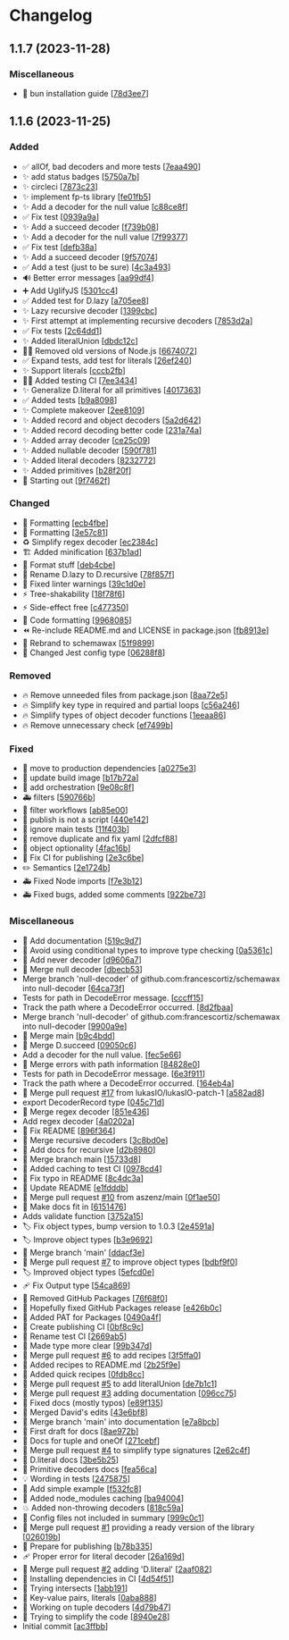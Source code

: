 # Changelog

<a name="1.1.7"></a>
## 1.1.7 (2023-11-28)

### Miscellaneous

- 📝 bun installation guide [[78d3ee7](https://github.com/maxa-ondrej/fp-ts-schema/commit/78d3ee7f328ab11e32fa0a57e695f80f4ee8e27b)]


<a name="1.1.6"></a>
## 1.1.6 (2023-11-25)

### Added

- ✅ allOf, bad decoders and more tests [[7eaa490](https://github.com/maxa-ondrej/fp-ts-schema/commit/7eaa490bec5b2beff7755e8b0dfaa319ee715b8f)]
- ✨ add status badges [[5750a7b](https://github.com/maxa-ondrej/fp-ts-schema/commit/5750a7b9c4765e7d6859591b47bae30b715c1ebf)]
- ✨ circleci [[7873c23](https://github.com/maxa-ondrej/fp-ts-schema/commit/7873c2395acc68bab1399a7772f502e66b251093)]
- ✨ implement fp-ts library [[fe01fb5](https://github.com/maxa-ondrej/fp-ts-schema/commit/fe01fb5b8225f06f018dd0b9f976aeddfa020b4d)]
- ✨ Add a decoder for the null value [[c88ce8f](https://github.com/maxa-ondrej/fp-ts-schema/commit/c88ce8f80c10cb10ee8385136f9a2d9527a18d0f)]
- ✅ Fix test [[0939a9a](https://github.com/maxa-ondrej/fp-ts-schema/commit/0939a9aa7b9d1362f3ef6183616ab6b1651071c3)]
- ✨ Add a succeed decoder [[f739b08](https://github.com/maxa-ondrej/fp-ts-schema/commit/f739b08ff7ced755c2fe6f42703d12b3b024b106)]
- ✨ Add a decoder for the null value [[7f99377](https://github.com/maxa-ondrej/fp-ts-schema/commit/7f993777a224e9cf039c306d8cdede943f78a8da)]
- ✅ Fix test [[defb38a](https://github.com/maxa-ondrej/fp-ts-schema/commit/defb38a187f7966a974b37a1d47da2cbf2172d4a)]
- ✨ Add a succeed decoder [[9f57074](https://github.com/maxa-ondrej/fp-ts-schema/commit/9f57074f32c8713b1b83cb9ae7d1cffc76c0750e)]
- ✅ Add a test (just to be sure) [[4c3a493](https://github.com/maxa-ondrej/fp-ts-schema/commit/4c3a493d9216b32ffef62ac40f501be13911ca15)]
- 🔊 Better error messages [[aa99df4](https://github.com/maxa-ondrej/fp-ts-schema/commit/aa99df49cb9337bd504f8eb7e0118fd4ac10f4ab)]
- ➕ Add UglifyJS [[5301cc4](https://github.com/maxa-ondrej/fp-ts-schema/commit/5301cc442e35f656ffba4ed3c58c3816f4627e83)]
- ✅ Added test for D.lazy [[a705ee8](https://github.com/maxa-ondrej/fp-ts-schema/commit/a705ee8fbffee1e7b4f57e09f12fe660fa19796c)]
- ✨ Lazy recursive decoder [[1399cbc](https://github.com/maxa-ondrej/fp-ts-schema/commit/1399cbcd178e573b03af63a3bc767ce40606c406)]
- ✨ First attempt at implementing recursive decoders [[7853d2a](https://github.com/maxa-ondrej/fp-ts-schema/commit/7853d2ac03258320816e2cc9316ba2d71c7b4090)]
- ✅ Fix tests [[2c64dd1](https://github.com/maxa-ondrej/fp-ts-schema/commit/2c64dd16d594eab6ae4874c12c217d86cc7d01c9)]
- ✨ Added literalUnion [[dbdc12c](https://github.com/maxa-ondrej/fp-ts-schema/commit/dbdc12cd32db24998a3ca1d503ae5199dd555761)]
- 👷‍♂️ Removed old versions of Node.js [[6674072](https://github.com/maxa-ondrej/fp-ts-schema/commit/6674072b9893f35b5195c20f85e0062f87eafff1)]
- ✅ Expand tests, add test for literals [[26ef240](https://github.com/maxa-ondrej/fp-ts-schema/commit/26ef240c0231076bc108e7ec0eccb68230dbb9be)]
- ✨ Support literals [[cccb2fb](https://github.com/maxa-ondrej/fp-ts-schema/commit/cccb2fb37ef44eb7e2f2d5f23a74f4e0bd498641)]
- 👷‍♂️ Added testing CI [[7ee3434](https://github.com/maxa-ondrej/fp-ts-schema/commit/7ee34345338eaf11bb58300e3b6ae9603406ced3)]
- ✨ Generalize D.literal for all primitives [[4017363](https://github.com/maxa-ondrej/fp-ts-schema/commit/4017363fb3cb620fa748b7892c2756af0b7f0b4a)]
- ✅ Added tests [[b9a8098](https://github.com/maxa-ondrej/fp-ts-schema/commit/b9a809880351c1549c91b463d5ec18470a4b0272)]
- ✨ Complete makeover [[2ee8109](https://github.com/maxa-ondrej/fp-ts-schema/commit/2ee81093b45b4d2016f9687db7cfea1af8294ffc)]
- ✨ Added record and object decoders [[5a2d642](https://github.com/maxa-ondrej/fp-ts-schema/commit/5a2d642635f3e316e235c9d7b3a5628421593558)]
- ✨ Added record decoding better code [[231a74a](https://github.com/maxa-ondrej/fp-ts-schema/commit/231a74abf422cc7c072c3794434d61317f2b92ab)]
- ✨ Added array decoder [[ce25c09](https://github.com/maxa-ondrej/fp-ts-schema/commit/ce25c0908b67abdf9dc76db36d2ec3d22c5610ec)]
- ✨ Added nullable decoder [[590f781](https://github.com/maxa-ondrej/fp-ts-schema/commit/590f7817f7d37e58f0cbb140a5f8908c68ca349a)]
- ✨ Added literal decoders [[8232772](https://github.com/maxa-ondrej/fp-ts-schema/commit/8232772fef6e047dad8ba004567e3fb0984497e1)]
- ✨ Added primitives [[b28f20f](https://github.com/maxa-ondrej/fp-ts-schema/commit/b28f20f7cd480b8774a4a3e730c44da14dcd9d6d)]
- 🎉 Starting out [[9f7462f](https://github.com/maxa-ondrej/fp-ts-schema/commit/9f7462f778fdfc6c9f22281a2706ea73b2686285)]

### Changed

- 🎨 Formatting [[ecb4fbe](https://github.com/maxa-ondrej/fp-ts-schema/commit/ecb4fbe9c6303c88d310e905a329f5e7d6e45944)]
- 🎨 Formatting [[3e57c81](https://github.com/maxa-ondrej/fp-ts-schema/commit/3e57c811e8d51161d2a2345f676f6318430d3c9b)]
- ♻️ Simplify regex decoder [[ec2384c](https://github.com/maxa-ondrej/fp-ts-schema/commit/ec2384cc49b04b70b8523367a771135bd3a96b09)]
- 🏗️ Added minification [[637b1ad](https://github.com/maxa-ondrej/fp-ts-schema/commit/637b1ad52099d48ff7f685bdadacd8880483551b)]
- 🎨 Format stuff [[deb4cbe](https://github.com/maxa-ondrej/fp-ts-schema/commit/deb4cbe40d58eb3ae84c0f95265ad0e8b6530d03)]
- 🚚 Rename D.lazy to D.recursive [[78f857f](https://github.com/maxa-ondrej/fp-ts-schema/commit/78f857fec134b1c4ff5555507f7ace65c595db86)]
- 🚨 Fixed linter warnings [[39c1d0e](https://github.com/maxa-ondrej/fp-ts-schema/commit/39c1d0e9199e1400ddc11bf5cd293906ad53a17d)]
- ⚡ Tree-shakability [[18f78f6](https://github.com/maxa-ondrej/fp-ts-schema/commit/18f78f6907f760ab86550be7520bb1960bc5cd44)]
- ⚡ Side-effect free [[c477350](https://github.com/maxa-ondrej/fp-ts-schema/commit/c477350b728f35f825df93dcf05b7ebd6f50c654)]
- 🎨 Code formatting [[9968085](https://github.com/maxa-ondrej/fp-ts-schema/commit/99680856444858618d7ac51374cce320a16a6a58)]
- ⏪ Re-include README.md and LICENSE in package.json [[fb8913e](https://github.com/maxa-ondrej/fp-ts-schema/commit/fb8913e3c7c7d9d22b441df9cce7ec4f4a497a4f)]
- 🚚 Rebrand to schemawax [[51f9899](https://github.com/maxa-ondrej/fp-ts-schema/commit/51f9899e22dd3356ae8d76061b4c38b0cca2ee9c)]
- 🔧 Changed Jest config type [[06288f8](https://github.com/maxa-ondrej/fp-ts-schema/commit/06288f80565a7eec76d3558fa7f9b502b23f58e7)]

### Removed

- 🔥 Remove unneeded files from package.json [[8aa72e5](https://github.com/maxa-ondrej/fp-ts-schema/commit/8aa72e588ba677003d111c3611a9b1cc43e6cd43)]
- 🔥 Simplify key type in required and partial loops [[c56a246](https://github.com/maxa-ondrej/fp-ts-schema/commit/c56a246d52813d5c5ef104286eb9144f7c2b731d)]
- 🔥 Simplify types of object decoder functions [[1eeaa86](https://github.com/maxa-ondrej/fp-ts-schema/commit/1eeaa8627ce6539f63bead07cf8e76420bfea93e)]
- 🔥 Remove unnecessary check [[ef7499b](https://github.com/maxa-ondrej/fp-ts-schema/commit/ef7499b96547053239080a86ddce8a8b3ec9e38e)]

### Fixed

- 🐛 move to production dependencies [[a0275e3](https://github.com/maxa-ondrej/fp-ts-schema/commit/a0275e3700fda8221ad857b8087a7ec88f18c75a)]
- 🐛 update build image [[b17b72a](https://github.com/maxa-ondrej/fp-ts-schema/commit/b17b72a9eff7f0a2449767c4b9a306fe95f441c3)]
- 🐛 add orchestration [[9e08c8f](https://github.com/maxa-ondrej/fp-ts-schema/commit/9e08c8f2888fe23120629d1d3570a52297965298)]
- 🚑 filters [[590766b](https://github.com/maxa-ondrej/fp-ts-schema/commit/590766bc57b1fbfeb8256301fb41e642bc95f4fc)]
- 🐛 filter workflows [[ab85e00](https://github.com/maxa-ondrej/fp-ts-schema/commit/ab85e004f42f4a8030ec035ab17aa50a0ce6d77d)]
- 🐛 publish is not a script [[440e142](https://github.com/maxa-ondrej/fp-ts-schema/commit/440e1422f899d07ce23bb69c4fd73095eedadcc8)]
- 🐛 ignore main tests [[11f403b](https://github.com/maxa-ondrej/fp-ts-schema/commit/11f403bbdbe89eb10233fba6854756f9a26e35ea)]
- 🐛 remove duplicate and fix yaml [[2dfcf88](https://github.com/maxa-ondrej/fp-ts-schema/commit/2dfcf886143b8697c2d5c7b3949700ec4a965986)]
- 🐛 object optionality [[4fac16b](https://github.com/maxa-ondrej/fp-ts-schema/commit/4fac16b5041a8cff8a78509614cbb9fe732f3dea)]
- 💚 Fix CI for publishing [[2e3c6be](https://github.com/maxa-ondrej/fp-ts-schema/commit/2e3c6be6971ea78a6210d03a8df5fa5b4fb52619)]
- ✏️ Semantics [[2e1724b](https://github.com/maxa-ondrej/fp-ts-schema/commit/2e1724b5f9a81c6892e4d38d127cfea83b1afa83)]
- 🚑 Fixed Node imports [[f7e3b12](https://github.com/maxa-ondrej/fp-ts-schema/commit/f7e3b1241bd07f89f5233d17359fd421784269c8)]
- 🚑 Fixed bugs, added some comments [[922be73](https://github.com/maxa-ondrej/fp-ts-schema/commit/922be73f7fee06a11a182ba9d1f6e2ad95d4c714)]

### Miscellaneous

- 📝 Add documentation [[519c9d7](https://github.com/maxa-ondrej/fp-ts-schema/commit/519c9d79b7fb842b3dd06c3f8607789da6560429)]
- 🔀 Avoid using conditional types to improve type checking [[0a5361c](https://github.com/maxa-ondrej/fp-ts-schema/commit/0a5361ce209b21f4243bd3af4c1b5c4ec07c7c2d)]
- 🔀 Add never decoder [[d9606a7](https://github.com/maxa-ondrej/fp-ts-schema/commit/d9606a7111c34c7b2313e621850de19761f9c6c9)]
- 🔀 Merge null decoder [[dbecb53](https://github.com/maxa-ondrej/fp-ts-schema/commit/dbecb5346f47697db8f305f8ccd4e37649fa4576)]
-  Merge branch &#x27;null-decoder&#x27; of github.com:francescortiz/schemawax into null-decoder [[64ca73f](https://github.com/maxa-ondrej/fp-ts-schema/commit/64ca73fbc820c08178c5e2e752a115004bade6ab)]
-  Tests for path in DecodeError message. [[cccff15](https://github.com/maxa-ondrej/fp-ts-schema/commit/cccff156d18675278ff253b2611b7257cec1d672)]
-  Track the path where a DecodeError occurred. [[8d2fbaa](https://github.com/maxa-ondrej/fp-ts-schema/commit/8d2fbaac02eb2821dcb8e738029b7d4a127eb683)]
-  Merge branch &#x27;null-decoder&#x27; of github.com:francescortiz/schemawax into null-decoder [[9900a9e](https://github.com/maxa-ondrej/fp-ts-schema/commit/9900a9e6ec2a9f1fac52044e27c23041d1c5dc98)]
- 🔀 Merge main [[b9c4bdd](https://github.com/maxa-ondrej/fp-ts-schema/commit/b9c4bdd81ed82f6711c6f9067404b15250544609)]
- 🔀 Merge D.succeed [[09050c6](https://github.com/maxa-ondrej/fp-ts-schema/commit/09050c6a82b5e0bfe8c370622bb46e2fa83e551c)]
-  Add a decoder for the null value. [[fec5e66](https://github.com/maxa-ondrej/fp-ts-schema/commit/fec5e66007f07beba090fdd6e77a674d722e47b1)]
- 🔀 Merge errors with path information [[84828e0](https://github.com/maxa-ondrej/fp-ts-schema/commit/84828e0ffeb269bdd15b7cc7b15d2f4cf146a463)]
-  Tests for path in DecodeError message. [[6e3f911](https://github.com/maxa-ondrej/fp-ts-schema/commit/6e3f911a686be22989f3314136ba36b92bcc6a23)]
-  Track the path where a DecodeError occurred. [[164eb4a](https://github.com/maxa-ondrej/fp-ts-schema/commit/164eb4a4a718b65eba99a8a6f6cf780426494562)]
- 🔀 Merge pull request [#17](https://github.com/maxa-ondrej/fp-ts-schema/issues/17) from lukasIO/lukasIO-patch-1 [[a582ad8](https://github.com/maxa-ondrej/fp-ts-schema/commit/a582ad8703591a0b385c6a6631183d5ae2fb5b2b)]
-  export DecoderRecord type [[045c71d](https://github.com/maxa-ondrej/fp-ts-schema/commit/045c71d38ea8eb20c01ca79e9d145f0518412635)]
- 🔀 Merge regex decoder [[851e436](https://github.com/maxa-ondrej/fp-ts-schema/commit/851e4365fbdd9b1d8c1313cdeec45c88ef6437dd)]
-  Add regex decoder [[4a0202a](https://github.com/maxa-ondrej/fp-ts-schema/commit/4a0202a4d238bfbc34a7324c93ac2e276f020adb)]
- 📝 Fix README [[896f364](https://github.com/maxa-ondrej/fp-ts-schema/commit/896f3646195cf5807784aa9c15b64cd75a034945)]
- 🔀 Merge recursive decoders [[3c8bd0e](https://github.com/maxa-ondrej/fp-ts-schema/commit/3c8bd0ea996889204ef239bb9d2378e89acd79f5)]
- 📝 Add docs for recursive [[d2b8980](https://github.com/maxa-ondrej/fp-ts-schema/commit/d2b8980df0e9aca21288d2a15b35256cbcdb6039)]
- 🔀 Merge branch main [[15733d8](https://github.com/maxa-ondrej/fp-ts-schema/commit/15733d82313b0aec1dcff871bd2533e9b38306db)]
-  👷 Added caching to test CI [[0978cd4](https://github.com/maxa-ondrej/fp-ts-schema/commit/0978cd47fefbf588b138e500d3f026339b6b2b7a)]
- 📝 Fix typo in README [[8c4dc3a](https://github.com/maxa-ondrej/fp-ts-schema/commit/8c4dc3a0675aaecbdbeb5faba59b3e4cdc7672ac)]
- 📝 Update README [[e1fdddb](https://github.com/maxa-ondrej/fp-ts-schema/commit/e1fdddb737954226f1a297c1bd764bcd57032561)]
- 🔀 Merge pull request [#10](https://github.com/maxa-ondrej/fp-ts-schema/issues/10) from aszenz/main [[0f1ae50](https://github.com/maxa-ondrej/fp-ts-schema/commit/0f1ae5092b72aa05c3e1262582c488ba71f22130)]
- 📝 Make docs fit in [[6151476](https://github.com/maxa-ondrej/fp-ts-schema/commit/6151476c04ce940dbe51263fbe4340dbe8202338)]
-  Adds validate function [[3752a15](https://github.com/maxa-ondrej/fp-ts-schema/commit/3752a156ecccd271c723688fe208cd9e549f1f65)]
- 🏷️ Fix object types, bump version to 1.0.3 [[2e4591a](https://github.com/maxa-ondrej/fp-ts-schema/commit/2e4591a17b9ac2c9867a36bbe927b81807ea7845)]
- 🏷️ Improve object types [[b3e9692](https://github.com/maxa-ondrej/fp-ts-schema/commit/b3e96924e3f3f69ac9329fac8e74cf717c33f962)]
- 🔀 Merge branch &#x27;main&#x27; [[ddacf3e](https://github.com/maxa-ondrej/fp-ts-schema/commit/ddacf3e519c8bef5b50f4e0ebd957fe064c28868)]
- 🔀 Merge pull request [#7](https://github.com/maxa-ondrej/fp-ts-schema/issues/7) to improve object types [[bdbf9f0](https://github.com/maxa-ondrej/fp-ts-schema/commit/bdbf9f0bec7a5cf2fe4750497927aeaf896d190e)]
- 🏷️ Improved object types [[5efcd0e](https://github.com/maxa-ondrej/fp-ts-schema/commit/5efcd0e0fceae2aac74a63486431473dbebb6905)]
- 🩹 Fix Output type [[54ca869](https://github.com/maxa-ondrej/fp-ts-schema/commit/54ca869ee0441983ea21d23b1a33e484b62542b3)]
-  👷 Removed GitHub Packages [[76f68f0](https://github.com/maxa-ondrej/fp-ts-schema/commit/76f68f0c7810f945b98bd027fd24ae3f2278cada)]
-  👷 Hopefully fixed GitHub Packages release [[e426b0c](https://github.com/maxa-ondrej/fp-ts-schema/commit/e426b0c8877fb503b1b79977dd3ba54ea2d71cdf)]
-  👷 Added PAT for Packages [[0490a4f](https://github.com/maxa-ondrej/fp-ts-schema/commit/0490a4f671373f09cb1128e1f887c778e054b1b8)]
-  👷 Create publishing CI [[0bf8c9c](https://github.com/maxa-ondrej/fp-ts-schema/commit/0bf8c9c56a73c060d1e603b569ea0eac51a229cf)]
-  👷 Rename test CI [[2669ab5](https://github.com/maxa-ondrej/fp-ts-schema/commit/2669ab599c2b1bf0782f3766c19a0799c613dd7d)]
- 📝 Made type more clear [[99b347d](https://github.com/maxa-ondrej/fp-ts-schema/commit/99b347d8514624b7746ba5caa455a0c0346d28d2)]
- 🔀 Merge pull request [#6](https://github.com/maxa-ondrej/fp-ts-schema/issues/6) to add recipes [[3f5ffa0](https://github.com/maxa-ondrej/fp-ts-schema/commit/3f5ffa0838fcc7bfc815cdece556018e317ae006)]
- 📝 Added recipes to README.md [[2b25f9e](https://github.com/maxa-ondrej/fp-ts-schema/commit/2b25f9e18d0f649b0c6f6075f89861aef91d7379)]
- 📝 Added quick recipes [[0fdb8cc](https://github.com/maxa-ondrej/fp-ts-schema/commit/0fdb8cc1a3707d68ef277f61a10ec9fb27da8a41)]
- 🔀 Merge pull request [#5](https://github.com/maxa-ondrej/fp-ts-schema/issues/5) to add literalUnion [[de7b1c1](https://github.com/maxa-ondrej/fp-ts-schema/commit/de7b1c1a41aa28ae505ad2231ecced0667302426)]
- 🔀 Merge pull request [#3](https://github.com/maxa-ondrej/fp-ts-schema/issues/3) adding documentation [[096cc75](https://github.com/maxa-ondrej/fp-ts-schema/commit/096cc75a3dc5fd142a47a1dcbbd1cc4e881e6e7b)]
- 📝 Fixed docs (mostly typos) [[e89f135](https://github.com/maxa-ondrej/fp-ts-schema/commit/e89f135d67fd495065410b8178fc7a7cb4f349f9)]
- 🔀 Merged David&#x27;s edits [[43e6bf8](https://github.com/maxa-ondrej/fp-ts-schema/commit/43e6bf8c8b6781e6b51050d84324d2082dfdf023)]
- 🔀 Merge branch &#x27;main&#x27; into documentation [[e7a8bcb](https://github.com/maxa-ondrej/fp-ts-schema/commit/e7a8bcb0078969136db6ff03276a4406773a2df4)]
- 📝 First draft for docs [[8ae972b](https://github.com/maxa-ondrej/fp-ts-schema/commit/8ae972b34d85b3d19cce9a148ae2a987e678efe1)]
- 📝 Docs for tuple and oneOf [[271cebf](https://github.com/maxa-ondrej/fp-ts-schema/commit/271cebfd4136990663032cbe685c5e6d5c892b9b)]
- 🔀 Merge pull request [#4](https://github.com/maxa-ondrej/fp-ts-schema/issues/4) to simplify type signatures [[2e62c4f](https://github.com/maxa-ondrej/fp-ts-schema/commit/2e62c4fb61e0672b98e7a4df034842a6f89b6f8e)]
- 📝 D.literal docs [[3be5b25](https://github.com/maxa-ondrej/fp-ts-schema/commit/3be5b25a1fae1ff0a140a1785740c9e2352e85b0)]
- 📝 Primitive decoders docs [[fea56ca](https://github.com/maxa-ondrej/fp-ts-schema/commit/fea56caa59aec8e230c88327a926171552d46419)]
- 💡 Wording in tests [[2475875](https://github.com/maxa-ondrej/fp-ts-schema/commit/247587554612f84a5b224670c9845d8866d48024)]
- 📝 Add simple example [[f532fc8](https://github.com/maxa-ondrej/fp-ts-schema/commit/f532fc88e474581a8e80aa2b6334dfff85b55880)]
-  👷 Added node_modules caching [[ba94004](https://github.com/maxa-ondrej/fp-ts-schema/commit/ba9400454a263aa0ea6e6b8efe81982c9eabbfb7)]
- 💥 Added non-throwing decoders [[818c59a](https://github.com/maxa-ondrej/fp-ts-schema/commit/818c59a53df54857e69090508e6b8272c41e51c6)]
- 🙈 Config files not included in summary [[999c0c1](https://github.com/maxa-ondrej/fp-ts-schema/commit/999c0c18e4f218d09acfb612eee6592970d91176)]
- 🔀 Merge pull request [#1](https://github.com/maxa-ondrej/fp-ts-schema/issues/1) providing a ready version of the library [[026019b](https://github.com/maxa-ondrej/fp-ts-schema/commit/026019b060f8182bac6aa5c6cdf34ffe373195f6)]
- 🚀 Prepare for publishing [[b78b335](https://github.com/maxa-ondrej/fp-ts-schema/commit/b78b3356ae7f8a5d0660b50cdeb1e46810699c55)]
- 🩹 Proper error for literal decoder [[26a169d](https://github.com/maxa-ondrej/fp-ts-schema/commit/26a169db8d2e378138cf47422e3fb39da5d3d712)]
- 🔀 Merge pull request [#2](https://github.com/maxa-ondrej/fp-ts-schema/issues/2) adding &#x27;D.literal&#x27; [[2aaf082](https://github.com/maxa-ondrej/fp-ts-schema/commit/2aaf0824cc659a207f9719903a51c4ccc1a96f50)]
-  👷 Installing dependencies in CI [[4d54f51](https://github.com/maxa-ondrej/fp-ts-schema/commit/4d54f518e10181d0ce2d00520d2f33718d752371)]
- 🚧 Trying intersects [[1abb191](https://github.com/maxa-ondrej/fp-ts-schema/commit/1abb191a054e5e013af93e405042679593fc9e7b)]
- 💩 Key-value pairs, literals [[0aba888](https://github.com/maxa-ondrej/fp-ts-schema/commit/0aba88883ce0519093f0cd62510ac1b7ff61f6c4)]
- 🚧 Working on tuple decoders [[4d79b47](https://github.com/maxa-ondrej/fp-ts-schema/commit/4d79b47a7fb9661384094a15078ab8d7ebb1a18f)]
- 🚧 Trying to simplify the code [[8940e28](https://github.com/maxa-ondrej/fp-ts-schema/commit/8940e289b675a0d1236f87d5ac6e791f966e964d)]
-  Initial commit [[ac3ffbb](https://github.com/maxa-ondrej/fp-ts-schema/commit/ac3ffbbdd15d79a04b97f4e3e4c77a4a1e0d9f9e)]


